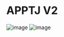 # APPTJ V2
![image](https://github.com/masreyo/test/assets/128023299/c609138f-a304-4bdd-9d8f-52e61711c887)
![image](https://github.com/masreyo/test/assets/128023299/ef8a658d-9f20-4b78-95a7-aee378e0bf26)

